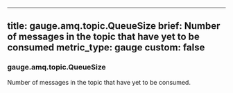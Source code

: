 
---
title: gauge.amq.topic.QueueSize
brief: Number of messages in the topic that have yet to be consumed
metric_type: gauge
custom: false
---
### gauge.amq.topic.QueueSize

Number of messages in the topic that have yet to be consumed.
